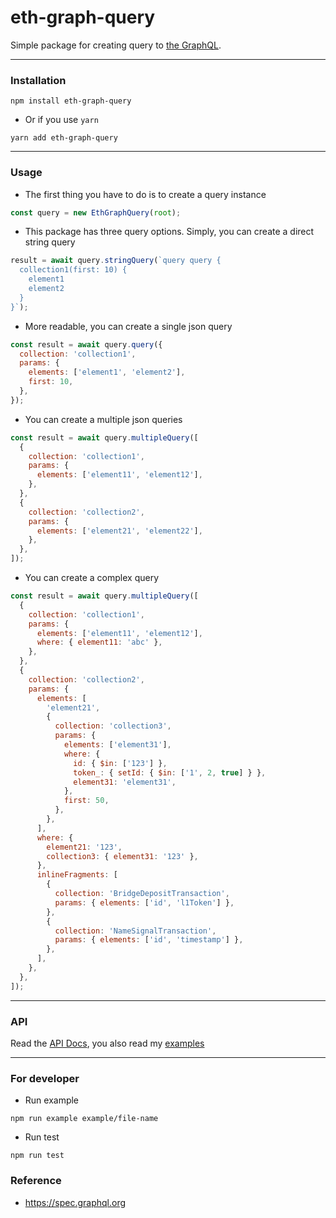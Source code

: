 <h1>
eth-graph-query
</h1>

Simple package for creating query to [the GraphQL](https://thegraph.com/).

---

### Installation

```shell
npm install eth-graph-query

```

- Or if you use `yarn`

```shell
yarn add eth-graph-query
```

---

### Usage

- The first thing you have to do is to create a query instance

```js
const query = new EthGraphQuery(root);
```

- This package has three query options. Simply, you can create a direct string query

```js
result = await query.stringQuery(`query query {
  collection1(first: 10) {
    element1
    element2
  }
}`);
```

- More readable, you can create a single json query

```js
const result = await query.query({
  collection: 'collection1',
  params: {
    elements: ['element1', 'element2'],
    first: 10,
  },
});
```

- You can create a multiple json queries

```js
const result = await query.multipleQuery([
  {
    collection: 'collection1',
    params: {
      elements: ['element11', 'element12'],
    },
  },
  {
    collection: 'collection2',
    params: {
      elements: ['element21', 'element22'],
    },
  },
]);
```

- You can create a complex query

```js
const result = await query.multipleQuery([
  {
    collection: 'collection1',
    params: {
      elements: ['element11', 'element12'],
      where: { element11: 'abc' },
    },
  },
  {
    collection: 'collection2',
    params: {
      elements: [
        'element21',
        {
          collection: 'collection3',
          params: {
            elements: ['element31'],
            where: {
              id: { $in: ['123'] },
              token_: { setId: { $in: ['1', 2, true] } },
              element31: 'element31',
            },
            first: 50,
          },
        },
      ],
      where: {
        element21: '123',
        collection3: { element31: '123' },
      },
      inlineFragments: [
        {
          collection: 'BridgeDepositTransaction',
          params: { elements: ['id', 'l1Token'] },
        },
        {
          collection: 'NameSignalTransaction',
          params: { elements: ['id', 'timestamp'] },
        },
      ],
    },
  },
]);
```

---

### API

Read the [API Docs](https://github.com/phamhongphuc1999/eth-graph-query/blob/main/documents/api.md), you also read my [examples](https://github.com/phamhongphuc1999/eth-graph-query/blob/main/examples)

---

### For developer

- Run example

```shell
npm run example example/file-name
```

- Run test

```shell
npm run test
```

### Reference

- https://spec.graphql.org
